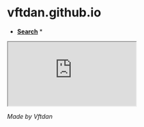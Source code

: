 # vftdan.github.io
* **[Search](http://vftdan.github.io/proj/google/input.html?vftdan.github.io "Google search by Vftdan")** *

<iframe src="http://vftdan.github.io/proj/google/input.html?vftdan.github.io"></iframe>

*Made by Vftdan*
